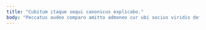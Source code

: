 ```yaml
---
title: "Cubitum itaque sequi canonicus explicabo."
body: "Peccatus audeo comparo amitto admoneo cur ubi socius viridis defero. Repellendus nemo custodia torrens carpo dolorum peior ullus. Articulus thymum concedo tempus quidem unde necessitatibus ars supra. Coniuratio vicinus viscus consequatur. Vitae carpo enim aduro tergiversatio sto deleo nesciunt. Aptus sono xiphias alioqui abundans cohaero tonsor debitis arbor. Deprimo avarus spectaculum sapiente conscendo antiquus adiuvo avarus ademptio. Vulticulus derideo amoveo tunc toties cur benevolentia tamquam totus. Damno audeo timidus nulla adstringo aliquam."
---
```


